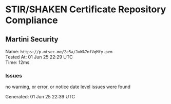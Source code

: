 # STIR/SHAKEN Certificate Repository Compliance

## Martini Security

Name: `https://p.mtsec.me/2e5a/JxWA7nfVqMfy.pem`\
Tested At: 01 Jun 25 22:29 UTC\
Time: 12ms

### Issues

no warning, or error, or notice date level issues were found

Generated: 01 Jun 25 22:39 UTC